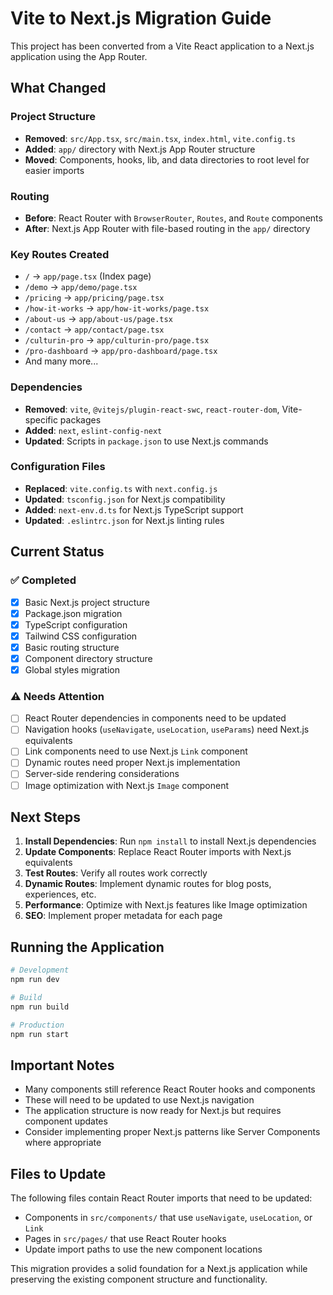 # Vite to Next.js Migration Guide

This project has been converted from a Vite React application to a Next.js application using the App Router.

## What Changed

### Project Structure

- **Removed**: `src/App.tsx`, `src/main.tsx`, `index.html`, `vite.config.ts`
- **Added**: `app/` directory with Next.js App Router structure
- **Moved**: Components, hooks, lib, and data directories to root level for easier imports

### Routing

- **Before**: React Router with `BrowserRouter`, `Routes`, and `Route` components
- **After**: Next.js App Router with file-based routing in the `app/` directory

### Key Routes Created

- `/` → `app/page.tsx` (Index page)
- `/demo` → `app/demo/page.tsx`
- `/pricing` → `app/pricing/page.tsx`
- `/how-it-works` → `app/how-it-works/page.tsx`
- `/about-us` → `app/about-us/page.tsx`
- `/contact` → `app/contact/page.tsx`
- `/culturin-pro` → `app/culturin-pro/page.tsx`
- `/pro-dashboard` → `app/pro-dashboard/page.tsx`
- And many more...

### Dependencies

- **Removed**: `vite`, `@vitejs/plugin-react-swc`, `react-router-dom`, Vite-specific packages
- **Added**: `next`, `eslint-config-next`
- **Updated**: Scripts in `package.json` to use Next.js commands

### Configuration Files

- **Replaced**: `vite.config.ts` with `next.config.js`
- **Updated**: `tsconfig.json` for Next.js compatibility
- **Added**: `next-env.d.ts` for Next.js TypeScript support
- **Updated**: `.eslintrc.json` for Next.js linting rules

## Current Status

### ✅ Completed

- [x] Basic Next.js project structure
- [x] Package.json migration
- [x] TypeScript configuration
- [x] Tailwind CSS configuration
- [x] Basic routing structure
- [x] Component directory structure
- [x] Global styles migration

### ⚠️ Needs Attention

- [ ] React Router dependencies in components need to be updated
- [ ] Navigation hooks (`useNavigate`, `useLocation`, `useParams`) need Next.js equivalents
- [ ] Link components need to use Next.js `Link` component
- [ ] Dynamic routes need proper Next.js implementation
- [ ] Server-side rendering considerations
- [ ] Image optimization with Next.js `Image` component

## Next Steps

1. **Install Dependencies**: Run `npm install` to install Next.js dependencies
2. **Update Components**: Replace React Router imports with Next.js equivalents
3. **Test Routes**: Verify all routes work correctly
4. **Dynamic Routes**: Implement dynamic routes for blog posts, experiences, etc.
5. **Performance**: Optimize with Next.js features like Image optimization
6. **SEO**: Implement proper metadata for each page

## Running the Application

```bash
# Development
npm run dev

# Build
npm run build

# Production
npm run start
```

## Important Notes

- Many components still reference React Router hooks and components
- These will need to be updated to use Next.js navigation
- The application structure is now ready for Next.js but requires component updates
- Consider implementing proper Next.js patterns like Server Components where appropriate

## Files to Update

The following files contain React Router imports that need to be updated:

- Components in `src/components/` that use `useNavigate`, `useLocation`, or `Link`
- Pages in `src/pages/` that use React Router hooks
- Update import paths to use the new component locations

This migration provides a solid foundation for a Next.js application while preserving the existing component structure and functionality.
